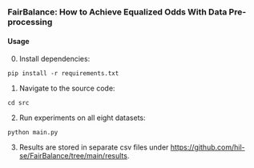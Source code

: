 ### FairBalance: How to Achieve Equalized Odds With Data Pre-processing

#### Usage
0. Install dependencies:
```
pip install -r requirements.txt
```
1. Navigate to the source code:
```
cd src
```
2. Run experiments on all eight datasets:
```
python main.py
```
3. Results are stored in separate csv files under https://github.com/hil-se/FairBalance/tree/main/results.

